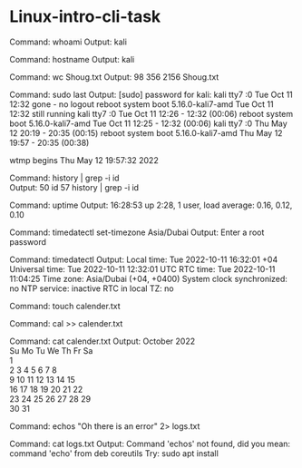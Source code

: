 # Linux-intro-cli-task



Command: whoami
Output: kali

Command: hostname
Output: kali

Command: wc Shoug.txt
Output: 98  356 2156 Shoug.txt

Command: sudo last
Output: [sudo] password for kali: 
kali     tty7         :0               Tue Oct 11 12:32    gone - no logout
reboot   system boot  5.16.0-kali7-amd Tue Oct 11 12:32   still running
kali     tty7         :0               Tue Oct 11 12:26 - 12:32  (00:06)
reboot   system boot  5.16.0-kali7-amd Tue Oct 11 12:25 - 12:32  (00:06)
kali     tty7         :0               Thu May 12 20:19 - 20:35  (00:15)
reboot   system boot  5.16.0-kali7-amd Thu May 12 19:57 - 20:35  (00:38)

wtmp begins Thu May 12 19:57:32 2022

Command: history | grep -i id  
Output:  50  id
         57  history | grep -i id

Command: uptime
Output: 16:28:53 up  2:28,  1 user,  load average: 0.16, 0.12, 0.10

Command: timedatectl set-timezone Asia/Dubai
Output: Enter a root password

Command: timedatectl
Output:    Local time: Tue 2022-10-11 16:32:01 +04
           Universal time: Tue 2022-10-11 12:32:01 UTC
           RTC time: Tue 2022-10-11 11:04:25
           Time zone: Asia/Dubai (+04, +0400)
System clock synchronized: no
           NTP service: inactive
           RTC in local TZ: no

Command: touch calender.txt

Command: cal >> calender.txt

Command: cat calender.txt
Output:     October 2022      
Su Mo Tu We Th Fr Sa  
                   1  
 2  3  4  5  6  7  8  
 9 10 11 12 13 14 15  
16 17 18 19 20 21 22  
23 24 25 26 27 28 29  
30 31 

Command: echos "Oh there is an error" 2> logs.txt

Command: cat logs.txt
Output: Command 'echos' not found, did you mean:
  command 'echo' from deb coreutils
Try: sudo apt install <deb name>

